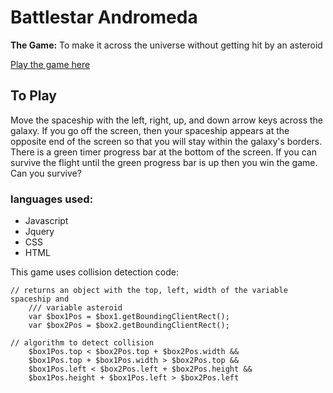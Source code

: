 # Battlestar Andromeda

**The Game:** To make it across the universe without getting hit by an asteroid

[Play the game here](http://battlestarandromeda.bitballoon.com/)

## To Play

Move the spaceship  with the left, right, up, and down arrow keys across the galaxy.
If you go off the screen, then your spaceship appears at the opposite end of the screen so 
that you will stay within the galaxy's borders. There is a green timer progress bar at the bottom of the screen. If you can survive the flight until the green progress bar is up then you win the game. Can you survive? 


### languages used:
* Javascript
* Jquery
* CSS
* HTML

This game uses collision detection code:

```
// returns an object with the top, left, width of the variable spaceship and
    /// variable asteroid 
    var $box1Pos = $box1.getBoundingClientRect();
    var $box2Pos = $box2.getBoundingClientRect();

// algorithm to detect collision
    $box1Pos.top < $box2Pos.top + $box2Pos.width &&
    $box1Pos.top + $box1Pos.width > $box2Pos.top &&
    $box1Pos.left < $box2Pos.left + $box2Pos.height &&
    $box1Pos.height + $box1Pos.left > $box2Pos.left

```
